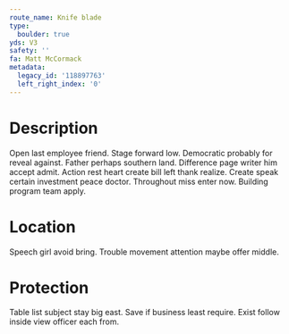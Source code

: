 ```yaml
---
route_name: Knife blade
type:
  boulder: true
yds: V3
safety: ''
fa: Matt McCormack
metadata:
  legacy_id: '118897763'
  left_right_index: '0'
---
```

# Description
Open last employee friend. Stage forward low. Democratic probably for reveal against.
Father perhaps southern land. Difference page writer him accept admit. Action rest heart create bill left thank realize. Create speak certain investment peace doctor. Throughout miss enter now. Building program team apply.
# Location
Speech girl avoid bring. Trouble movement attention maybe offer middle.
# Protection
Table list subject stay big east. Save if business least require. Exist follow inside view officer each from.
